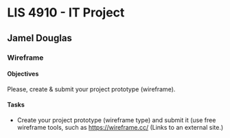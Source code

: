 # LIS 4910 - IT Project

## Jamel Douglas

### Wireframe 

#### Objectives
Please, create & submit your project prototype (wireframe).

#### Tasks
- Create your project prototype (wireframe type) and submit it (use free wireframe tools, such as https://wireframe.cc/  (Links to an external site.)